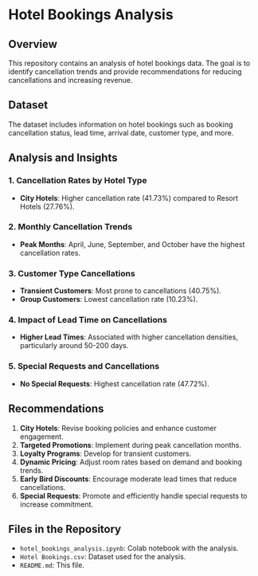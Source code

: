 # Hotel Bookings Analysis

## Overview
This repository contains an analysis of hotel bookings data. The goal is to identify cancellation trends and provide recommendations for reducing cancellations and increasing revenue.

## Dataset
The dataset includes information on hotel bookings such as booking cancellation status, lead time, arrival date, customer type, and more.

## Analysis and Insights
### 1. Cancellation Rates by Hotel Type
- **City Hotels**: Higher cancellation rate (41.73%) compared to Resort Hotels (27.76%).
  
### 2. Monthly Cancellation Trends
- **Peak Months**: April, June, September, and October have the highest cancellation rates.

### 3. Customer Type Cancellations
- **Transient Customers**: Most prone to cancellations (40.75%).
- **Group Customers**: Lowest cancellation rate (10.23%).

### 4. Impact of Lead Time on Cancellations
- **Higher Lead Times**: Associated with higher cancellation densities, particularly around 50-200 days.

### 5. Special Requests and Cancellations
- **No Special Requests**: Highest cancellation rate (47.72%).

## Recommendations
1. **City Hotels**: Revise booking policies and enhance customer engagement.
2. **Targeted Promotions**: Implement during peak cancellation months.
3. **Loyalty Programs**: Develop for transient customers.
4. **Dynamic Pricing**: Adjust room rates based on demand and booking trends.
5. **Early Bird Discounts**: Encourage moderate lead times that reduce cancellations.
6. **Special Requests**: Promote and efficiently handle special requests to increase commitment.

## Files in the Repository
- `hotel_bookings_analysis.ipynb`: Colab notebook with the analysis.
- `Hotel Bookings.csv`: Dataset used for the analysis.
- `README.md`: This file.
